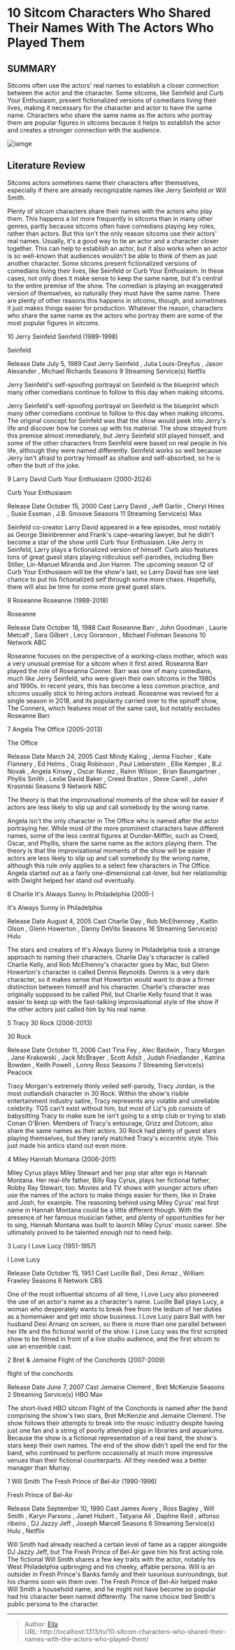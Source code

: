 # 10 Sitcom Characters Who Shared Their Names With The Actors Who Played Them


## SUMMARY 


 Sitcoms often use the actors&#39; real names to establish a closer connection between the actor and the character. 
 Some sitcoms, like Seinfeld and Curb Your Enthusiasm, present fictionalized versions of comedians living their lives, making it necessary for the character and actor to have the same name. 
 Characters who share the same name as the actors who portray them are popular figures in sitcoms because it helps to establish the actor and creates a stronger connection with the audience. 

![iamge](https://static1.srcdn.com/wordpress/wp-content/uploads/2019/09/Will-Smith-The-Fresh-Prince-of-Bel-Air-season-3.jpeg)

## Literature Review
Sitcoms actors sometimes name their characters after themselves, especially if there are already recognizable names like Jerry Seinfeld or Will Smith.




Plenty of sitcom characters share their names with the actors who play them. This happens a lot more frequently in sitcoms than in many other genres, partly because sitcoms often have comedians playing key roles, rather than actors. But this isn&#39;t the only reason sitcoms use their actors&#39; real names. Usually, it&#39;s a good way to tie an actor and a character closer together. This can help to establish an actor, but it also works when an actor is so well-known that audiences wouldn&#39;t be able to think of them as just another character.
Some sitcoms present fictionalized versions of comedians living their lives, like Seinfeld or Curb Your Enthusiasm. In these cases, not only does it make sense to keep the same name, but it&#39;s central to the entire premise of the show. The comedian is playing an exaggerated version of themselves, so naturally they must have the same name. There are plenty of other reasons this happens in sitcoms, though, and sometimes it just makes things easier for production. Whatever the reason, characters who share the same name as the actors who portray them are some of the most popular figures in sitcoms.









 








 10  Jerry Seinfeld 
Seinfeld (1989-1998)


 







 Seinfeld 

 Release Date   July 5, 1989    Cast   Jerry Seinfeld , Julia Louis-Dreyfus , Jason Alexander , Michael Richards    Seasons   9    Streaming Service(s)   Netflix    




Jerry Seinfeld&#39;s self-spoofing portrayal on Seinfeld is the blueprint which many other comedians continue to follow to this day when making sitcoms. 

Jerry Seinfeld&#39;s self-spoofing portrayal on Seinfeld is the blueprint which many other comedians continue to follow to this day when making sitcoms. The original concept for Seinfeld was that the show would peek into Jerry&#39;s life and discover how he comes up with his material. The show strayed from this premise almost immediately, but Jerry Seinfeld still played himself, and some of the other characters from Seinfeld were based on real people in his life, although they were named differently. Seinfeld works so well because Jerry isn&#39;t afraid to portray himself as shallow and self-absorbed, so he is often the butt of the joke.





 9  Larry David 
Curb Your Enthusiasm (2000-2024)


 







 Curb Your Enthusiasm 

 Release Date   October 15, 2000    Cast   Larry David , Jeff Garlin , Cheryl Hines , Susie Essman , J.B. Smoove    Seasons   11    Streaming Service(s)   Max    




Seinfeld co-creator Larry David appeared in a few episodes, most notably as George Steinbrenner and Frank&#39;s cape-wearing lawyer, but he didn&#39;t become a star of the show until Curb Your Enthusiasm. Like Jerry in Seinfeld, Larry plays a fictionalized version of himself. Curb also features tons of great guest stars playing ridiculous self-parodies, including Ben Stiller, Lin-Manuel Miranda and Jon Hamm. The upcoming season 12 of Curb Your Enthusiasm will be the show&#39;s last, so Larry David has one last chance to put his fictionalized self through some more chaos. Hopefully, there will also be time for some more great guest stars.





 8  Roseanne 
Roseanne (1988-2018)
        

 Roseanne 

 Release Date   October 18, 1988    Cast   Roseanne Barr , John Goodman , Laurie Metcalf , Sara Gilbert , Lecy Goranson , Michael Fishman    Seasons   10    Network   ABC    




Roseanne focuses on the perspective of a working-class mother, which was a very unusual premise for a sitcom when it first aired. Roseanna Barr played the role of Roseanna Conner. Barr was one of many comedians, much like Jerry Seinfeld, who were given their own sitcoms in the 1980s and 1990s. In recent years, this has become a less common practice, and sitcoms usually stick to hiring actors instead. Roseanne was revived for a single season in 2018, and its popularity carried over to the spinoff show, The Conners, which features most of the same cast, but notably excludes Roseanne Barr.





 7  Angela 
The Office (2005-2013)
        

 The Office 

 Release Date   March 24, 2005    Cast   Mindy Kaling , Jenna Fischer , Kate Flannery , Ed Helms , Craig Robinson , Paul Lieberstein , Ellie Kemper , B.J. Novak , Angela Kinsey , Oscar Nunez , Rainn Wilson , Brian Baumgartner , Phyllis Smith , Leslie David Baker , Creed Bratton , Steve Carell , John Krasinski    Seasons   9    Network   NBC    




The theory is that the improvisational moments of the show will be easier if actors are less likely to slip up and call somebody by the wrong name. 

Angela isn&#39;t the only character in The Office who is named after the actor portraying her. While most of the more prominent characters have different names, some of the less central figures at Dunder-Mifflin, such as Creed, Oscar, and Phyllis, share the same name as the actors playing them. The theory is that the improvisational moments of the show will be easier if actors are less likely to slip up and call somebody by the wrong name, although this rule only applies to a select few characters in The Office. Angela started out as a fairly one-dimensional cat-lover, but her relationship with Dwight helped her stand out eventually.





 6  Charlie 
It&#39;s Always Sunny In Philadelphia (2005-)


 







 It&#39;s Always Sunny in Philadelphia 

 Release Date   August 4, 2005    Cast   Charlie Day , Rob McElhenney , Kaitlin Olson , Glenn Howerton , Danny DeVito    Seasons   16    Streaming Service(s)   Hulu    




The stars and creators of It&#39;s Always Sunny in Philadelphia took a strange approach to naming their characters. Charlie Day&#39;s character is called Charlie Kelly, and Rob McElhenny&#39;s character goes by Mac, but Glenn Howerton&#39;s character is called Dennis Reynolds. Dennis is a very dark character, so it makes sense that Howerton would want to draw a firmer distinction between himself and his character. Charlie&#39;s character was originally supposed to be called Phil, but Charlie Kelly found that it was easier to keep up with the fast-talking improvisational style of the show if the other actors just called him by his real name.





 5  Tracy 
30 Rock (2006-2013)
        

 30 Rock 

 Release Date   October 11, 2006    Cast   Tina Fey , Alec Baldwin , Tracy Morgan , Jane Krakowski , Jack McBrayer , Scott Adsit , Judah Friedlander , Katrina Bowden , Keith Powell , Lonny Ross    Seasons   7    Streaming Service(s)   Peacock    




Tracy Morgan&#39;s extremely thinly veiled self-parody, Tracy Jordan, is the most outlandish character in 30 Rock. Within the show&#39;s risible entertainment industry satire, Tracy represents any volatile and unreliable celebrity. TGS can&#39;t exist without him, but most of Liz&#39;s job consists of babysitting Tracy to make sure he isn&#39;t going to a strip club or trying to stab Conan O&#39;Brien. Members of Tracy&#39;s entourage, Grizz and Dotcom, also share the same names as their actors. 30 Rock had plenty of guest stars playing themselves, but they rarely matched Tracy&#39;s eccentric style. This just made his antics stand out even more.





 4  Miley 
Hannah Montana (2006-2011)
        

Miley Cyrus plays Miley Stewart and her pop star alter ego in Hannah Montana. Her real-life father, Billy Ray Cyrus, plays her fictional father, Robby Ray Stewart, too. Movies and TV shows with younger actors often use the names of the actors to make things easier for them, like in Drake and Josh, for example. The reasoning behind using Miley Cyrus&#39; real first name in Hannah Montana could be a little different though. With the presence of her famous musician father, and plenty of opportunities for her to sing, Hannah Montana was built to launch Miley Cyrus&#39; music career. She ultimately proved to be talented enough not to need help.





 3  Lucy 
I Love Lucy (1951-1957)
        

 I Love Lucy 

 Release Date   October 15, 1951    Cast   Lucille Ball , Desi Arnaz , William Frawley    Seasons   6    Network   CBS    




One of the most influential sitcoms of all time, I Love Lucy also pioneered the use of an actor&#39;s name as a character&#39;s name. Lucille Ball plays Lucy, a woman who desperately wants to break free from the tedium of her duties as a homemaker and get into show business. I Love Lucy pairs Ball with her husband Desi Arnanz on screen, so there is more than one parallel between her life and the fictional world of the show. I Love Lucy was the first scripted show to be filmed in front of a live studio audience, and the first sitcom to use an ensemble cast.





 2  Bret &amp; Jemaine 
Flight of the Conchords (2007-2009)
        

 flight of the conchords 

 Release Date   June 7, 2007    Cast   Jemaine Clement , Bret McKenzie    Seasons   2    Streaming Service(s)   HBO Max    




The short-lived HBO sitcom Flight of the Conchords is named after the band comprising the show&#39;s two stars, Bret McKenzie and Jemaine Clement. The show follows their attempts to break into the music industry despite having just one fan and a string of poorly attended gigs in libraries and aquariums. Because the show is a fictional representation of a real band, the show&#39;s stars keep their own names. The end of the show didn&#39;t spell the end for the band, who continued to perform occasionally at much more impressive venues than their fictional counterparts. All they needed was a better manager than Murray.





 1  Will Smith 
The Fresh Prince of Bel-Air (1990-1996)
        

 Fresh Prince of Bel-Air 

 Release Date   September 10, 1990    Cast   James Avery , Ross Bagley , Will Smith , Karyn Parsons , Janet Hubert , Tatyana Ali , Daphne Reid , alfonso ribeiro , DJ Jazzy Jeff , Joseph Marcell    Seasons   6    Streaming Service(s)   Hulu , Netflix    




Will Smith had already reached a certain level of fame as a rapper alongside DJ Jazzy Jeff, but The Fresh Prince of Bel-Air gave him his first acting role. The fictional Will Smith shares a few key traits with the actor, notably his West Philadelphia upbringing and his cheeky, affable persona. Will is an outsider in Fresh Prince&#39;s Banks family and their luxurious surroundings, but his charms soon win them over. The Fresh Prince of Bel-Air helped make Will Smith a household name, and he might not have become so popular had his character been named differently. The name choice tied Smith&#39;s public persona to the character. 

---

> Author: [Ella](https://instagram.hk.cn/)  
> URL: http://localhost:1313/tv/10-sitcom-characters-who-shared-their-names-with-the-actors-who-played-them/  

